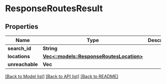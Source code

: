 # ResponseRoutesResult

## Properties
Name | Type | Description | Notes
------------ | ------------- | ------------- | -------------
**search_id** | **String** |  | 
**locations** | [**Vec<::models::ResponseRoutesLocation>**](ResponseRoutesLocation.md) |  | 
**unreachable** | **Vec<String>** |  | 

[[Back to Model list]](../README.md#documentation-for-models) [[Back to API list]](../README.md#documentation-for-api-endpoints) [[Back to README]](../README.md)


